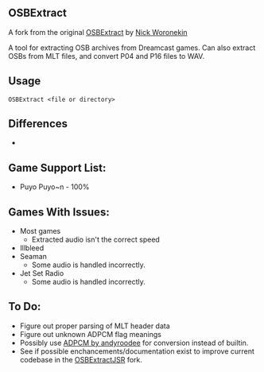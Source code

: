 ## OSBExtract

A fork from the original [OSBExtract](https://github.com/nickworonekin/OSBExtract) by [Nick Woronekin](https://github.com/nickworonekin)

A tool for extracting OSB archives from Dreamcast games. Can also extract OSBs from MLT files, and convert P04 and P16 files to WAV.

## Usage

`OSBExtract <file or directory>`

## Differences
 - 

## Game Support List:

 - Puyo Puyo~n - 100%
 
## Games With Issues:
 - Most games
     - Extracted audio isn't the correct speed
 - Illbleed 
 - Seaman
     - Some audio is handled incorrectly.
 - Jet Set Radio 
     - Some audio is handled incorrectly.

## To Do:

 - Figure out proper parsing of MLT header data
 - Figure out unknown ADPCM flag meanings
 - Possibly use [ADPCM by andyroodee](https://github.com/andyroodee/ADPCM) for conversion instead of builtin.
 - See if possible enchancements/documentation exist to improve current codebase in the [OSBExtractJSR](https://github.com/LTSophia/OSBExtractJSR) fork.